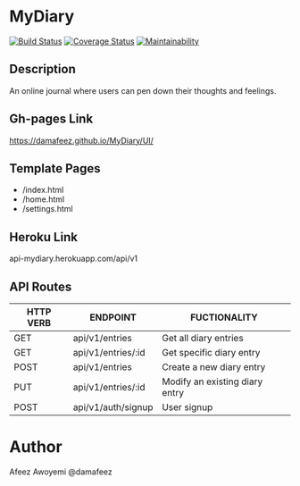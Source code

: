 # MyDiary
[![Build Status](https://travis-ci.com/damafeez/MyDiary.svg?branch=ft-implement-continuous-integration-159168886)](https://travis-ci.com/damafeez/MyDiary)
[![Coverage Status](https://coveralls.io/repos/github/damafeez/MyDiary/badge.svg?branch=api-server)](https://coveralls.io/github/damafeez/MyDiary?branch=api-server)
[![Maintainability](https://api.codeclimate.com/v1/badges/aa55a2992676ca1cd8fc/maintainability)](https://codeclimate.com/github/damafeez/MyDiary/maintainability)

## Description
An online journal where users can pen down their thoughts and feelings.

## Gh-pages Link
https://damafeez.github.io/MyDiary/UI/

## Template Pages
- /index.html
- /home.html
- /settings.html

## Heroku Link
api-mydiary.herokuapp.com/api/v1

## API Routes
|   HTTP VERB   | ENDPOINT                  | FUCTIONALITY                                          |
| ------------- | --------------------------| ----------------------------------------------------- |
| GET           | api/v1/entries            | Get all diary entries                                 |
| GET           | api/v1/entries/:id        | Get specific diary entry                            |
| POST          | api/v1/entries            | Create a new diary entry                              |
| PUT           | api/v1/entries/:id        | Modify an existing diary entry                        |
| POST          | api/v1/auth/signup        | User signup                        |

# Author
Afeez Awoyemi @damafeez